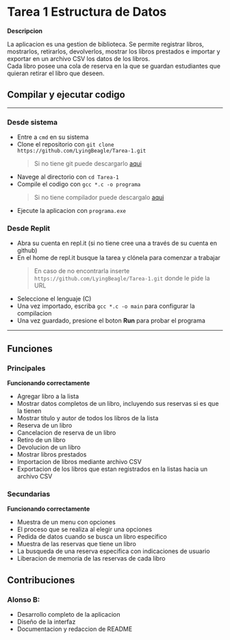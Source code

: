
# Tarea 1 Estructura de Datos

**Descripcion**

La aplicacion es una gestion de biblioteca.
Se permite registrar libros, mostrarlos, retirarlos, devolverlos, mostrar los libros prestados e importar y exportar en un archivo CSV los datos de los libros.   
Cada libro posee una cola de reserva en la que se guardan estudiantes que quieran retirar el libro que deseen.

## Compilar y ejecutar codigo
---
### Desde sistema
* Entre a `cmd` en su sistema
* Clone el repositorio con `git clone https://github.com/LyingBeagle/Tarea-1.git`
  > Si no tiene git puede descargarlo [aqui](https://git-scm.com/downloads)
* Navege al directorio con `cd Tarea-1`
* Compile el codigo con `gcc *.c -o programa`
  > Si no tiene compilador puede descargalo [aqui](https://www.mingw-w64.org/downloads/)
* Ejecute la aplicacion con `programa.exe`
### Desde Replit
* Abra su cuenta en repl.it (si no tiene cree una a través de su cuenta en github)
* En el home de repl.it busque la tarea y clónela para comenzar a trabajar
  > En caso de no encontrarla inserte `https://github.com/LyingBeagle/Tarea-1.git` donde le pide la URL 
* Seleccione el lenguaje (C)
* Una vez importado, escriba `gcc *.c -o main` para configurar la compilacion
* Una vez guardado, presione el boton **Run** para probar el programa
---
## Funciones

### Principales

**Funcionando correctamente**

* Agregar libro a la lista
* Mostrar datos completos de un libro, incluyendo sus reservas si es que la tienen
* Mostrar titulo y autor de todos los libros de la lista
* Reserva de un libro
* Cancelacion de reserva de un libro
* Retiro de un libro
* Devolucion de un libro
* Mostrar libros prestados
* Importacion de libros mediante archivo CSV
* Exportacion de los libros que estan registrados en la listas hacia un archivo CSV

### Secundarias

**Funcionando correctamente**

* Muestra de un menu con opciones
* El proceso que se realiza al elegir una opciones
* Pedida de datos cuando se busca un libro especifico
* Muestra de las reservas que tiene un libro
* La busqueda de una reserva especifica con indicaciones de usuario
* Liberacion de memoria de las reservas de cada libro

## Contribuciones

### Alonso B:
* Desarrollo completo de la aplicacion
* Diseño de la interfaz
* Documentacion y redaccion de README
